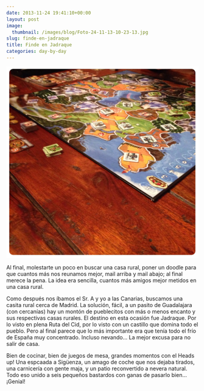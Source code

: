 ```yaml
---
date: 2013-11-24 19:41:10+00:00
layout: post
image:
  thumbnail: /images/blog/Foto-24-11-13-10-23-13.jpg
slug: finde-en-jadraque
title: Finde en Jadraque
categories: day-by-day
---
```


[![Foto 24-11-13 10 23 13](/images/blog/Foto-24-11-13-10-23-13.jpg)](/images/blog/Foto-24-11-13-10-23-13.jpg)




Al final, molestarte un poco en buscar una casa rural, poner un doodle para que cuantos más nos reunamos mejor, mail arriba y mail abajo; al final merece la pena. La idea era sencilla, cuantos más amigos mejor metidos en una casa rural.







Como después nos íbamos el Sr. A y yo a las Canarias, buscamos una casita rural cerca de Madrid. La solución, fácil, a un pasito de Guadalajara (con cercanías) hay un montón de pueblecitos con más o menos encanto y sus respectivas casas rurales. El destino en esta ocasión fue Jadraque. Por lo visto en plena Ruta del Cid, por lo visto con un castillo que domina todo el pueblo. Pero al final parece que lo más importante era que tenía todo el frío de España muy concentrado. Incluso nevando... La mejor excusa para no salir de casa.







Bien de cocinar, bien de juegos de mesa, grandes momentos con el Heads up! Una espcaada a Sigüenza, un amago de coche que nos dejaba tirados, una carnicería con gente maja, y un patio reconvertido a nevera natural. Todo eso unido a seis pequeños bastardos con ganas de pasarlo bien... ¡Genial!
